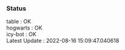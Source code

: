 ### Status


table : OK  
hogwarts : OK  
icy-bot : OK  
Latest Update : 2022-08-16 15:09:47.040618
